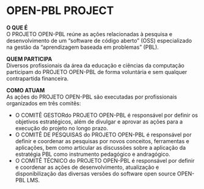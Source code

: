 # OPEN-PBL PROJECT   

**O QUE É**<br>
O PROJETO OPEN-PBL reúne as ações relacionadas à pesquisa e desenvolvimento de um “software de código aberto” (OSS) especializado na gestão da “aprendizagem baseada em problemas” (PBL).

**QUEM PARTICIPA**<br>
Diversos profissionais da área da educação e ciências da computação participam do PROJETO OPEN-PBL de forma voluntária e sem qualquer contrapartida financeira.

**COMO ATUAM**<br>
As ações do PROJETO OPEN-PBL são executadas por profissionais organizados em três comitês:
* O COMITÊ GESTORdo PROJETO OPEN-PBL é responsável por definir os objetivos estratégicos, além de divulgar e aprovar as ações para a execução do projeto no longo prazo.
* O COMITÊ DE PESQUISAS do PROJETO OPEN-PBL é responsável por definir e coordenar as pesquisas por novos conceitos, ferramentas e aplicações, bem como articular as discussões sobre a aplicação da estratégia PBL como instrumento pedagógico e andragógico.
* O COMITÊ TÉCNICO do PROJETO OPEN-PBL é responsável por definir e coordenar as ações de desenvolvimento, atualização e disponibilização das diversas versões do software open source OPEN-PBL LMS.<br>

